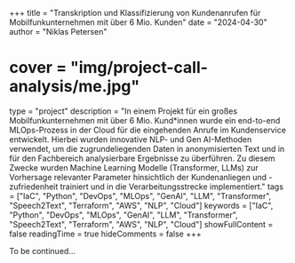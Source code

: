 +++
title = "Transkription und Klassifizierung von Kundenanrufen für Mobilfunkunternehmen mit über 6 Mio. Kunden"
date = "2024-04-30"
author = "Niklas Petersen"
# cover = "img/project-call-analysis/me.jpg"
type = "project"
description = "In einem Projekt für ein großes Mobilfunkunternehmen mit über 6 Mio. Kund*innen wurde ein end-to-end MLOps-Prozess in der Cloud für die eingehenden Anrufe im Kundenservice entwickelt. Hierbei wurden innovative NLP- und Gen AI-Methoden verwendet, um die zugrundeliegenden Daten in anonymisierten Text und in für den Fachbereich analysierbare Ergebnisse zu überführen. Zu diesem Zwecke wurden Machine Learning Modelle (Transformer, LLMs) zur Vorhersage relevanter Parameter hinsichtlich der Kundenanliegen und -zufriedenheit trainiert und in die Verarbeitungsstrecke implementiert."
tags = ["IaC", "Python", "DevOps", "MLOps", "GenAI", "LLM", "Transformer", "Speech2Text", "Terraform", "AWS", "NLP", "Cloud"]
keywords = ["IaC", "Python", "DevOps", "MLOps", "GenAI", "LLM", "Transformer", "Speech2Text", "Terraform", "AWS", "NLP", "Cloud"]
showFullContent = false
readingTime = true
hideComments = false
+++

To be continued...